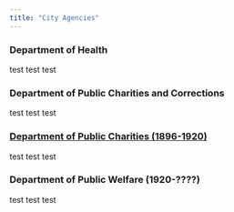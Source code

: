 ```yaml
---
title: "City Agencies"
---
```


### Department of Health

test test test

### Department of Public Charities and Corrections

test test test

### [Department of Public Charities (1896-1920)](department-of-public-charities.html)

test test test

### Department of Public Welfare (1920-????)

test test test
